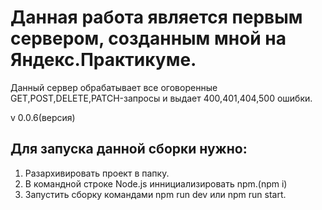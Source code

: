 # Данная работа является первым сервером, созданным мной на Яндекс.Практикуме.
Данный сервер обрабатывает все оговоренные GET,POST,DELETE,PATCH-запросы и выдает 400,401,404,500 ошибки.


v 0.0.6(версия)
## Для запуска данной сборки нужно:
1. Разархивировать проект в папку.
2. В командной строке Node.js иннициализировать npm.(npm i)
3. Запустить сборку командами npm run dev или npm run start.
